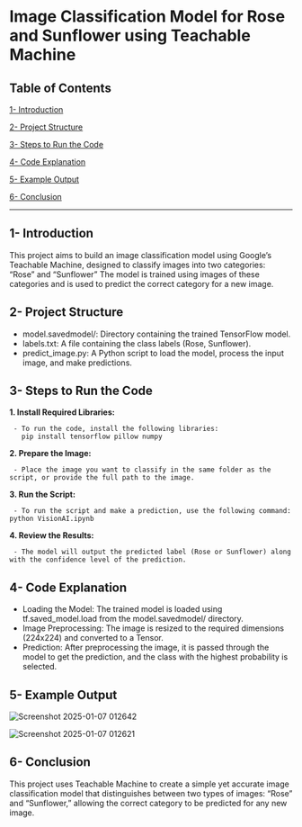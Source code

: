 # Image Classification Model for Rose and Sunflower using Teachable Machine

## Table of Contents 
[1- Introduction](#1--introduction)

[2- Project Structure](#2--project-structure)

[3- Steps to Run the Code](#3--steps-to-run-the-code)

[4- Code Explanation](#4--code-explanation)

[5- Example Output](#5--example-output)

[6- Conclusion](#6--Conclusion)

---
## 1- Introduction
This project aims to build an image classification model using Google’s Teachable Machine, designed to classify images into two categories: “Rose” and “Sunflower” The model is trained using images of these categories and is used to predict the correct category for a new image.

## 2- Project Structure
-	model.savedmodel/: Directory containing the trained TensorFlow model.
-	labels.txt: A file containing the class labels (Rose, Sunflower).
-	predict_image.py: A Python script to load the model, process the input image, and make predictions.

## 3- Steps to Run the Code
**1. Install Required Libraries:**

     - To run the code, install the following libraries: 
       pip install tensorflow pillow numpy
     
**2. Prepare the Image:**

     - Place the image you want to classify in the same folder as the script, or provide the full path to the image.
**3. Run the Script:**

     - To run the script and make a prediction, use the following command: python VisionAI.ipynb
**4.	Review the Results:**

     - The model will output the predicted label (Rose or Sunflower) along with the confidence level of the prediction.

## 4- Code Explanation
- Loading the Model: The trained model is loaded using tf.saved_model.load from the model.savedmodel/ directory.
- Image Preprocessing: The image is resized to the required dimensions (224x224) and converted to a Tensor.
- Prediction: After preprocessing the image, it is passed through the model to get the prediction, and the class with the highest probability is selected.

## 5- Example Output
![Screenshot 2025-01-07 012642](https://github.com/user-attachments/assets/9f7f4a28-e3c1-438e-b18c-63f37af52e12)

![Screenshot 2025-01-07 012621](https://github.com/user-attachments/assets/60b4d530-4962-474b-8599-2e8dba49e6c3)

## 6- Conclusion
This project uses Teachable Machine to create a simple yet accurate image classification model that distinguishes between two types of images: “Rose” and “Sunflower,” allowing the correct category to be predicted for any new image.
